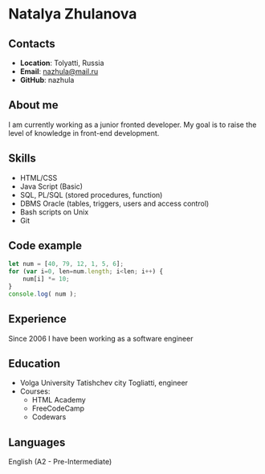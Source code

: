 # Natalya Zhulanova

## Contacts

- **Location**: Tolyatti, Russia
- **Email**:    nazhula@mail.ru
- **GitHub**:   nazhula


## About me

I am currently working as a junior fronted developer. My goal is to raise the level of knowledge in front-end development.


## Skills

- HTML/CSS
- Java Script (Basic)
- SQL, PL/SQL (stored procedures, function)
- DBMS Oracle (tables, triggers, users and access control)
- Bash scripts on Unix
- Git


## Code example

```javascript
let num = [40, 79, 12, 1, 5, 6];
for (var i=0, len=num.length; i<len; i++) {
    num[i] *= 10;
}
console.log( num ); 
```

## Experience

Since 2006 I have been working as a software engineer


## Education

- Volga University Tatishchev city Togliatti, engineer
- Courses:
    - HTML Academy
    - FreeCodeCamp
    - Codewars 

## Languages

 English (A2 - Pre-Intermediate)
